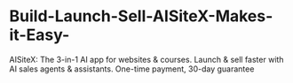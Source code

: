# Build-Launch-Sell-AISiteX-Makes-it-Easy-
AISiteX: The 3-in-1 AI app for websites &amp; courses. Launch &amp; sell faster with AI sales agents &amp; assistants. One-time payment, 30-day guarantee
